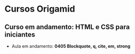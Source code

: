 # Cursos Origamid

## Curso em andamento: HTML e CSS para iniciantes
- Aula em andamento: **0405 Blockquote, q, cite, em, strong**